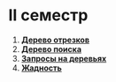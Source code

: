 # II семестр

1. [**Дерево отрезков**](lab_1) 
2. [**Дерево поиска**](lab_2)
3. [**Запросы на деревьях**](lab_3)
4. [**Жадность**](lab_4)
